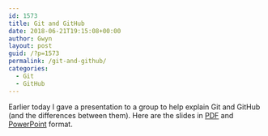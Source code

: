```yaml
---
id: 1573
title: Git and GitHub
date: 2018-06-21T19:15:08+00:00
author: Gwyn
layout: post
guid: /?p=1573
permalink: /git-and-github/
categories:
  - Git
  - GitHub
---
```

Earlier today I gave a presentation to a group to help explain Git and GitHub (and the differences between them). Here are the slides in [PDF](/content/git_and_github.pdf) and [PowerPoint](/content/git_and_github.pptx) format.